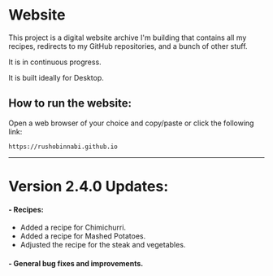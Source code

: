 # Website

This project is a digital website archive I'm building that contains all my recipes, redirects to my GitHub repositories, and a bunch of other stuff.

It is in continuous progress.

It is built ideally for Desktop.

## How to run the website:

Open a web browser of your choice and copy/paste or click the following link:

	https://rushobinnabi.github.io
---

# Version 2.4.0 Updates:
#### - Recipes:
- Added a recipe for Chimichurri.
- Added a recipe for Mashed Potatoes.
- Adjusted the recipe for the steak and vegetables.

#### - General bug fixes and improvements.